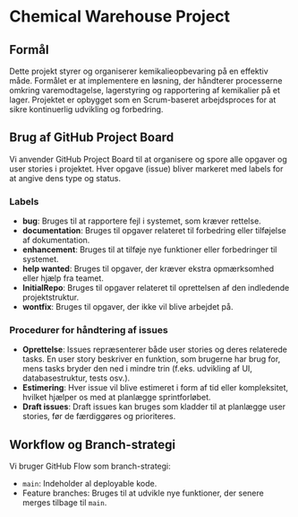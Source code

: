 # Chemical Warehouse Project

## Formål

Dette projekt styrer og organiserer kemikalieopbevaring på en effektiv måde. Formålet er at implementere en løsning, der håndterer processerne omkring varemodtagelse, lagerstyring og rapportering af kemikalier på et lager. Projektet er opbygget som en Scrum-baseret arbejdsproces for at sikre kontinuerlig udvikling og forbedring.

## Brug af GitHub Project Board

Vi anvender GitHub Project Board til at organisere og spore alle opgaver og user stories i projektet. Hver opgave (issue) bliver markeret med labels for at angive dens type og status.

### Labels

- **bug**: Bruges til at rapportere fejl i systemet, som kræver rettelse.
- **documentation**: Bruges til opgaver relateret til forbedring eller tilføjelse af dokumentation.
- **enhancement**: Bruges til at tilføje nye funktioner eller forbedringer til systemet.
- **help wanted**: Bruges til opgaver, der kræver ekstra opmærksomhed eller hjælp fra teamet.
- **InitialRepo**: Bruges til opgaver relateret til oprettelsen af den indledende projektstruktur.
- **wontfix**: Bruges til opgaver, der ikke vil blive arbejdet på.

### Procedurer for håndtering af issues

- **Oprettelse**: Issues repræsenterer både user stories og deres relaterede tasks. En user story beskriver en funktion, som brugerne har brug for, mens tasks bryder den ned i mindre trin (f.eks. udvikling af UI, databasestruktur, tests osv.).
- **Estimering**: Hver issue vil blive estimeret i form af tid eller kompleksitet, hvilket hjælper os med at planlægge sprintforløbet.
- **Draft issues**: Draft issues kan bruges som kladder til at planlægge user stories, før de færdiggøres og prioriteres.

## Workflow og Branch-strategi

Vi bruger GitHub Flow som branch-strategi:
- `main`: Indeholder al deployable kode.
- Feature branches: Bruges til at udvikle nye funktioner, der senere merges tilbage til `main`.